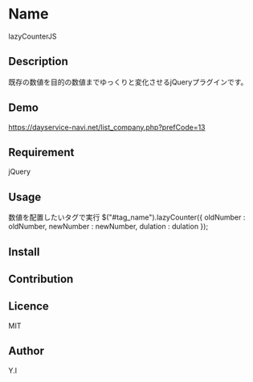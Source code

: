 
Name
====

lazyCounterJS

## Description
既存の数値を目的の数値までゆっくりと変化させるjQueryプラグインです。
## Demo
https://dayservice-navi.net/list_company.php?prefCode=13
## Requirement
jQuery
## Usage
数値を配置したいタグで実行
$("#tag_name").lazyCounter({
    oldNumber : oldNumber,
    newNumber : newNumber,
    dulation  : dulation
});
## Install

## Contribution

## Licence
MIT
## Author
Y.I
